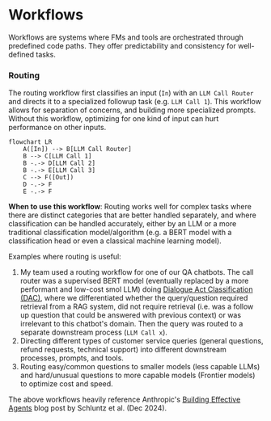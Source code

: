 # Workflows

Workflows are systems where FMs and tools are orchestrated through predefined code paths. They offer predictability and consistency for well-defined tasks.

### Routing

The routing workflow first classifies an input (`In`) with an `LLM Call Router` and directs it to a specialized followup task (e.g. `LLM Call 1`). This workflow allows for separation of concerns, and building more specialized prompts. Without this workflow, optimizing for one kind of input can hurt performance on other inputs.

```mermaid
flowchart LR
    A([In]) --> B[LLM Call Router]
    B --> C[LLM Call 1]
    B -.-> D[LLM Call 2]
    B -.-> E[LLM Call 3]
    C --> F([Out])
    D -.-> F
    E -.-> F
```

**When to use this workflow**: Routing works well for complex tasks where there are distinct categories that are better handled separately, and where classification can be handled accurately, either by an LLM or a more traditional classification model/algorithm (e.g. a BERT model with a classification head or even a classical machine learning model).

Examples where routing is useful:

1. My team used a routing workflow for one of our QA chatbots. The call router was a supervised BERT model (eventually replaced by a more performant and low-cost smol LLM) doing [Dialogue Act Classification (DAC)](https://paperswithcode.com/task/dialogue-act-classification), where we differentiated whether the query/question required retrieval from a RAG system, did not require retrieval (i.e. was a follow up question that could be answered with previous context) or was irrelevant to this chatbot's domain. Then the query was routed to a separate downstream process (`LLM Call x`).
2. Directing different types of customer service queries (general questions, refund requests, technical support) into different downstream processes, prompts, and tools.
3. Routing easy/common questions to smaller models (less capable LLMs) and hard/unusual questions to more capable models (Frontier models) to optimize cost and speed.

The above workflows heavily reference Anthropic's [Building Effective Agents](https://www.anthropic.com/engineering/building-effective-agents) blog post by Schluntz et al. (Dec 2024).